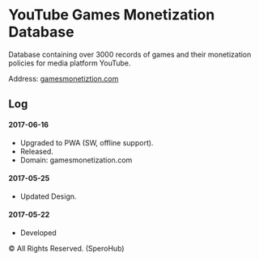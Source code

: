 # YouTube Games Monetization Database

Database containing over 3000 records of games and their monetization policies for media platform YouTube.

Address: [gamesmonetiztion.com](https://gamesmonetization.com/)




## Log

#### 2017-06-16
- Upgraded to PWA (SW, offline support).
- Released.
- Domain: gamesmonetization.com

#### 2017-05-25

- Updated Design.

#### 2017-05-22

- Developed


© All Rights Reserved. (SperoHub)
